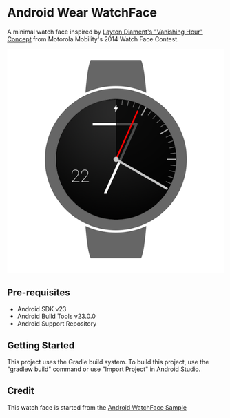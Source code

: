 
Android Wear WatchFace
===================================

A minimal watch face inspired by [Layton Diament's "Vanishing Hour" Concept](https://plus.google.com/u/0/photos/+Motorola/albums/6025927350868561553/6025927408327668498?pid=6025927408327668498&oid=113884566566424587799)
from Motorola Mobility's 2014 Watch Face Contest.

![Minima Watch Face](/screenshots/screen_framed.png)

Pre-requisites
--------------

- Android SDK v23
- Android Build Tools v23.0.0
- Android Support Repository

Getting Started
---------------

This project uses the Gradle build system. To build this project, use the
"gradlew build" command or use "Import Project" in Android Studio.

Credit
---------------
This watch face is started from the [Android WatchFace Sample](https://github.com/googlesamples/android-WatchFace)
